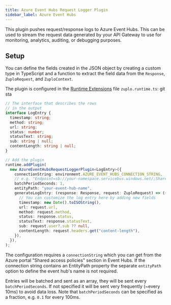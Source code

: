 ```yaml
---
title: Azure Event Hubs Request Logger Plugin
sidebar_label: Azure Event Hubs
---
```


This plugin pushes request/response logs to Azure Event Hubs. This can be used
to stream the request data generated by your API Gateway to use for monitoring,
analytics, auditing, or debugging purposes.

<EnterpriseFeature name="Custom logging" />

## Setup

You can define the fields created in the JSON object by creating a custom type
in TypeScript and a function to extract the field data from the `Response`,
`ZuploRequest`, and `ZuploContext`.

The plugin is configured in the
[Runtime Extensions](../programmable-api/runtime-extensions.md) file
`zuplo.runtime.ts`: git sta

```ts title="modules/zuplo.runtime.ts"
// The interface that describes the rows
// in the output
interface LogEntry {
  timestamp: string;
  method: string;
  url: string;
  status: number;
  statusText: string;
  sub: string | null;
  contentLength: string | null;
}

// Add the plugin
runtime.addPlugin(
  new AzureEventHubsRequestLoggerPlugin<LogEntry>({
    connectionString: environment.AZURE_EVENT_HUBS_CONNECTION_STRING,
    // e.g. "Endpoint=sb://your-namespace.servicebus.windows.net/;SharedAccessKeyName=key-name;SharedAccessKey=YOUR_SHARED_ACCESS_KEY"
    batchPeriodSeconds: 1,
    entityPath: "your-event-hub-name",
    generateLogEntry: (response: Response, request: ZuploRequest) => ({
      // You can customize the log entry here by adding new fields
      timestamp: new Date().toISOString(),
      url: request.url,
      method: request.method,
      status: response.status,
      statusText: response.statusText,
      sub: request.user?.sub ?? null,
      contentLength: request.headers.get("content-length"),
    }),
  }),
);
```

The configuration requires a `connectionString` which you can get from the Azure
portal "Shared access policies" section in Event Hubs. If the connection string
contains an EntityPath property the separate `entityPath` option to define the
event hub's name is not required.

Entries will be batched and sent as an array, they will be sent every
`batchPeriodSeconds`. If not specified it will be sent very frequently (~every
10ms) to avoid data loss. Note that `batchPeriodSeconds` can be specified as a
fraction, e.g. `0.1` for every 100ms.
